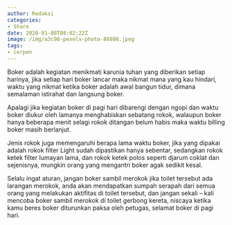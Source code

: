 ```yaml
---
author: Redaksi
categories:
- Share
date: 2020-01-08T08:02:22Z
image: /img/a3c98-pexels-photo-88808.jpeg
tags:
- cerpen
---
```


Boker adalah kegiatan menikmati karunia tuhan yang diberikan setiap harinya, jika setiap hari boker lancar maka nikmat mana yang kau hindari, waktu yang nikmat ketika boker adalah awal bangun tidur, dimana semalaman istirahat dan langsung boker. 

Apalagi jika kegiatan boker di pagi hari dibarengi dengan ngopi dan waktu boker diukur oleh lamanya menghabiskan sebatang rokok, walaupun boker hanya beberapa menit selagi rokok ditangan belum habis maka waktu billing boker masih berlanjut.

Jenis rokok juga memengaruhi berapa lama waktu boker, jika yang dipakai adalah rokok filter Light sudah dipastikan hanya sebentar, sedangkan rokok ketek filter lumayan lama, dan rokok ketek polos seperti djarum coklat dan sejenisnya, mungkin orang yang mengantri boker agak sedikit kesal.

Selalu ingat aturan, jangan boker sambil merokok jika toilet tersebut ada larangan merokok, anda akan mendapatkan sumpah serapah dari semua orang yang melakukan aktifitas di toilet tersebut, dan jangan sekali – kali mencoba boker sambil merokok di toilet gerbong kereta, niscaya ketika kamu beres boker diturunkan paksa oleh petugas, selamat boker di pagi hari.
